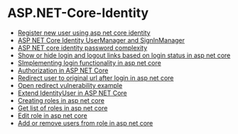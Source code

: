 # ASP.NET-Core-Identity
<ul>
   <li><a href="https://www.youtube.com/watch?v=sPbDrqpme_w&list=PL6n9fhu94yhVkdrusLaQsfERmL_Jh4XmU&index=66">Register new user using asp net core identity</a></li>
   <li><a href="https://www.youtube.com/watch?v=TfarnVqnhX0&list=PL6n9fhu94yhVkdrusLaQsfERmL_Jh4XmU&index=67">ASP NET Core Identity UserManager and SignInManager</a></li>
   <li><a href="https://www.youtube.com/watch?v=kC9qrUcy2Js&list=PL6n9fhu94yhVkdrusLaQsfERmL_Jh4XmU&index=68">ASP NET core identity password complexity</a></li>
    <li><a href="https://www.youtube.com/watch?v=YLAHIZmO2PI&list=PL6n9fhu94yhVkdrusLaQsfERmL_Jh4XmU&index=69">Show or hide login and logout links based on login status in asp net core</a></li>
    <li><a href="https://www.youtube.com/watch?v=9d8DXXc71RI&list=PL6n9fhu94yhVkdrusLaQsfERmL_Jh4XmU&index=70">SImplementing login functionality in asp net core</a></li>
     <li><a href="https://www.youtube.com/watch?v=uET7MjhUeY4&list=PL6n9fhu94yhVkdrusLaQsfERmL_Jh4XmU&index=71">Authorization in ASP NET Core</a></li>
     <li><a href="https://www.youtube.com/watch?v=-asykt9Zo_w&list=PL6n9fhu94yhVkdrusLaQsfERmL_Jh4XmU&index=72&t=4s">Redirect user to original url after login in asp net core</a></li>
     <li><a href="https://www.youtube.com/watch?v=0q0CZTliQ7A&list=PL6n9fhu94yhVkdrusLaQsfERmL_Jh4XmU&index=73">Open redirect vulnerability example</a></li>
      <li><a href="https://www.youtube.com/watch?v=NV734cJdZts&list=PL6n9fhu94yhVkdrusLaQsfERmL_Jh4XmU&index=77">Extend IdentityUser in ASP NET Core
</a></li>
     <li><a href="https://www.youtube.com/watch?v=TuJd2Ez9i3I&list=PL6n9fhu94yhVkdrusLaQsfERmL_Jh4XmU&index=78&t=70s">Creating roles in asp net core
</a></li>
 <li><a href="https://www.youtube.com/watch?v=KGIT8P29jf4&list=PL6n9fhu94yhVkdrusLaQsfERmL_Jh4XmU&index=79">Get list of roles in asp net core
</a></li>
 <li><a href="https://www.youtube.com/watch?v=7ikyZk5fGzk&list=PL6n9fhu94yhVkdrusLaQsfERmL_Jh4XmU&index=80">Edit role in asp net core
</a></li>
 <li><a href="https://www.youtube.com/watch?v=TzhqymQm5kw&list=PL6n9fhu94yhVkdrusLaQsfERmL_Jh4XmU&index=81">Add or remove users from role in asp net core
</a></li>
</ul>
